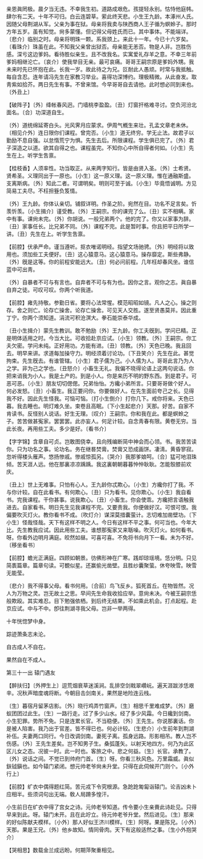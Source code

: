 <!-- { "loadSidebar": true } -->
亲恩眞罔极。晨夕当无违。不幸我生初。道路成艰危。孩提轻永别。怙恃他庭帏。肆尔有二天。十年不可归。白云连碧草。萦此终天悲。小生王九龄。本涿州人氏。因随父母荆湖从军。父亲为事在狱。母亲将我卖与陕西商人王子循为螟蛉子。那时方年五岁。虽有知觉。尙多蒙懂。但记得父母姓氏而已。其中事体。不能端详。〔悲介〕临别之时。母亲将明珠一颗。系我颈上。来此十一年。今已十六岁矣。〔看珠介〕珠虽在此。不知我父亲曾出狱否。母亲能无恙否。物是人非。岂胜伤感。深亏这边爹妈。看待胜似亲生。且不改我名。实寓爱礼存羊之意。不幸三年前爹妈相继沦亡。〔哀介〕使我举目无亲。最可哀痛。哥哥王嗣宗原是爹妈外甥。我未来时先已怀抱在此。长我一岁。故此待之为兄。叵耐此人愚顽。时常与我抵触。每自含忍。连年请冯先生在家教习举业。喜得功深博约。理极精微。从此奋发。取靑紫如拾芥。两日先生有事。不曾来馆。今早哥哥自去请他。此时想必同到来也。〔外丑上〕 

【破阵子】〔外〕绛帐春风迥。门墙桃李盈盈。〔丑〕灯窗扞格难寻讨。空负河汾北面名。〔合〕功深道自生。

〔外〕道统绵延寄白头。光风霁月应蒙求。伊周气槪生来壮。孔孟文章老未休。〔相见介外〕连日限你们课程。曾完否。〔小生〕道无终穷。学无止法。故君子以勤励不息自强。以怠惰荒宁为惧。先生去后。所限课程。学生俱已完了。〔外〕君子深造之以道。欲其自得之也。课程虽完。不知你心中所自得者何如。〔小生〕先生在上。听学生吿禀。 

【桂枝香】人须率性。功当取正。从来两字知行。皆是由贤入圣。〔外〕士希贤。贤希圣。义理同出于一原也。〔小生〕这一原义理。这一原义理。惟在通融斯盛。支离斯病。〔外〕知此二者。可谓明矣。明则可至于诚。〔小生〕毕竟悟诚明。方见简易工夫尽。不枉担簦负笈情。

〔外〕王九龄。你体认亲切。铺叙详明。作圣之阶。宛然在目。功名不足言矣。忻羡忻羡。〔小生揖介〕谨受教。〔外〕王嗣宗。你的课完了么。〔丑〕实不相瞒。家中有事。课尙未完。〔外〕你胡说。一般兄弟两个。他的完了。你又以家事为辞。〔丑〕家事任长。比兄弟不同。〔外〕课程不完。此是暂时事。你且把平日所学一讲。〔丑〕先生在上。听学生吿禀。 

【前腔】伏承严命。谨当遵听。抠衣唯诺明经。指望文场驰骋。〔外〕明经将以致用也。须加些工夫便好。〔丑〕这心猿意马。这心猿意马。操存靡定。斯些弗静。〔外〕旣是这等。你的前程安能远大。〔丑〕何必问前程。几年枉却春风坐。谁信蓝中可出靑。

〔外〕自暴者不可与有言也。自弃者不可与有为也。因你之言。观你之志。眞自暴自弃之徒。可叹可叹。你两个听我道。 

【前腔】雍先持敬。参勤日省。要将心法常惺。模范昭昭如镜。凡人之心。操之则存。舍之则亡。论存亡操舍。论存亡操舍。可见天人交胜。遂至贤愚莫并。因此重丁宁。你两个须知道。涓流可积沧溟大。拳石能崇泰华成。

〔丑小生揖介〕蒙先生教训。敢不勉励〔外〕王九龄。你工夫旣到。学问已精。正是明体适用之时。今当大比。可收拾赴京应试。〔小生〕领教。〔外〕王嗣宗。你工夫欠密。学问未纯。正好用功。方能有进。〔丑〕领教。〔外〕天色已晚。我且回去。明早来讲。求道每加操守力。明经须着讨论功。〔下丑笑介〕先生在此。甚觉拘束。先生旣去。有谁管辖。〔小生〕君子儒为己。小人儒为人。哥哥此言乃为人之学。非为己之学也。〔丑怒介〕小畜生无礼。我偏不晓得论语上这两句说话。你把来诮我为小人。我是土产的。到是小人。你是来历不明的野东西。到是君子。可恶可恶。〔小生〕朋友切切偲偲。兄弟怡怡。方纔小弟所言。只要哥哥做个好人。何必发怒。〔丑〕小畜生。我正要问你。你要做好人。在先生面前夸己之长。见得我不好。因此先生怪我。可恼可恼。〔打小生倒介〕打你几下。戒你将来。天色已暮。我去睡也。明灯难久坐。束卷且高眠。〔下小生起悲介〕天那。好苦。自家不肯读书。反怪别人说话。好生无理。〔叹介〕王嗣宗。你和我在此。都是螟蛉之子。苦苦做甚寃家。罢罢罢。此亦妄人。何足计较。自念靑春有限。黄卷无穷。当此长夜。再用些工夫。多少是好。〔看书介〕 

【字字锦】含章自可贞。岂敢图侥幸。且向残编断简中神会而心领。书。我苦苦读你。只为功名之事。论功名。务在继晷焚膏。焚膏又恐成画饼。凄淸。黄昏寥寂。忽听得楼头雁声。悠扬惨戚。惨戚惊孤另。〔哭介〕我那爹娘呵。〔合〕猛可地泪珠倾。苦天涯人远。他在那裏凉凉踽踽。我这裏朝朝暮暮忡忡耿耿。怎能彀膝前欢庆。

〔丑上〕世上无难事。只怕有心人。王九龄你忒欺心。〔小生〕方纔你打了我。不与你计较。自在此看书。有何欺心。〔丑〕只为看书。见你欺心。〔小生〕我自看书。完我课程。干你甚事。说我欺心。〔丑〕小畜生。你会使乖。方纔把言语触我进去。自家看书。明日先生见我课程不完。又要责我。你便做好汉。可恨可恨。我偏要吹灭灯火。教你看书不成。〔吹灯介〕谋深莫措囊萤计。志切难加凿壁功。〔下小生〕怪哉怪哉。天下有这样不明之人。今日有这样不平之事。何可当也。今年大比。先生教我应试。因此用些工夫。谁想那寃家又来聒噪。吹灭灯火。如何看书。呀。你看外边明月满庭。皎然如昼。可喜可喜。不免将书向月下一看。未为不好。〔移坐看书〕 

【前腔】蟾光正满庭。四顾如朝景。彷佛形神在广寒。践却琼瑶境。恁分明。只见简袠篇章。篇章句读。可覩似星。还赢偷光凿壁。且胜纱囊聚萤。休夸映雪。映雪无能莹。

〔悲介〕我不得事父母。看书何用。〔合前〕鸟飞反乡。狐死首丘。在物皆然。况人为万物之灵。岂无故土之思。早间先生命我收拾应举。意尙未决。今被王嗣宗恁般欺殴。其实难忍。目下勉强依栖。到后终无结果。不如乘此机会。打点起程。赴京应试。中与不中。卽往荆湖寻我父母。岂非一举两得。 

十年恍惚梦中身。

踪迹萧条志未沦。

自古成人不自在。

果然自在不成人。 

第三十一出
辕门遇友

【醉扶归】〔外押生上〕逗荒烟衰草迷溪涧。乱排空剑戟翠巑岏。遍天涯跋涉恁艰辛。况秋声暗度魂将断。今朝目击剑南关。果然是地险连云栈。

〔生〕暮宿月留茅店影。〔外〕晓行鸡弄竹窗声。〔生〕相思千里难成梦。〔外〕磨蚁团团过此生。〔生〕一路行走。过了多少山水。经了多少风霜。今日纔到剑南。小生犯罪。势所不免。只是连累长官。不当稳便。〔外〕王先生。你说那裏话。你是被人陷害。我乃出于官差。皆不得已也。何必计较。〔生悲介〕小生前年到荆湖补伍。夫妻两口同行。今日改调剑南。妻死子离。孤身远路。形影相吊。教人岂不伤感。〔外〕王先生差矣。岂不知男子生。桑弧蓬矢。以射天地四方。何乃为此区区儿女之态。况彼一时。此一时也。客旅之中。悲之何益。〔生〕长官。承教了。〔外〕说话之间。不觉已到帅府门首。〔生〕呀。你看三秋风色。万里霜威。眞似鈇钺鎭也。如今辕门紧闭。想元帅老爷尙未升堂。只得在此伺候开门则个。〔小外行上〕 

【前腔】纩衣中偶得题红简。苦元戎下令究根源。急跄跄匍匐诣辕门。论吉凶未卜应相半。些须词句出无端。敎人局蹐多惶汗。

小生前日在纩衣中得了宫女之诗。元帅老爷知道。传令要小生亲賷此诗赴见。只得早来到此。呀。辕门未开。且在此竚立。待元帅老爷升堂。然后进见。〔生〕那来的好似陈献夫模样。〔小外〕那人好似王济川模样。〔生〕阿呀。果是陈兄。〔小外〕天那。果是王兄。〔外〕他乡故知。情同骨肉。天下有这般适然之事。〔生小外抱哭介〕 

【哭相思】数载金兰成远盼。何期萍聚重相见。

